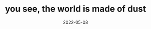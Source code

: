 ---
title: "you see, the world is made of dust"
date: 2022-05-08
related:
  - "she ran her hand down the monitor"
  - "'The world is made of dust' by Bing Image Creator"
tags:
  - fragment
  - Lofty Thoughts
---
